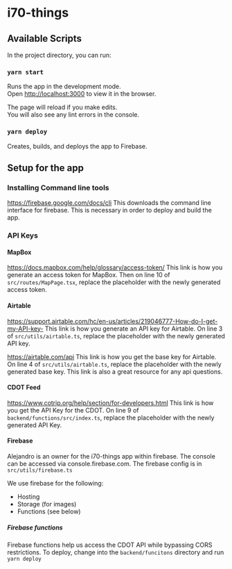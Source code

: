 # i70-things

## Available Scripts

In the project directory, you can run:

### `yarn start`

Runs the app in the development mode.\
Open [http://localhost:3000](http://localhost:3000) to view it in the browser.

The page will reload if you make edits.\
You will also see any lint errors in the console.

### `yarn deploy`

Creates, builds, and deploys the app to Firebase.

## Setup for the app

### Installing Command line tools

https://firebase.google.com/docs/cli
This downloads the command line interface for firebase. This is necessary in order to deploy and build the app.

### API Keys

#### MapBox

https://docs.mapbox.com/help/glossary/access-token/
This link is how you generate an access token for MapBox. Then on line 10 of `src/routes/MapPage.tsx`, replace the placeholder with the newly generated access token.

#### Airtable

https://support.airtable.com/hc/en-us/articles/219046777-How-do-I-get-my-API-key-
This link is how you generate an API key for Airtable. On line 3 of `src/utils/airtable.ts`, replace the placeholder with the newly generated API key.

https://airtable.com/api
This link is how you get the base key for Airtable. On line 4 of `src/utils/airtable.ts`, replace the placeholder with the newly generated base key.
This link is also a great resource for any api questions.

#### CDOT Feed

https://www.cotrip.org/help/section/for-developers.html
This link is how you get the API Key for the CDOT. On line 9 of `backend/functions/src/index.ts`, replace the placeholder with the newly generated API Key.

#### Firebase

Alejandro is an owner for the i70-things app within firebase. The console can be accessed via console.firebase.com.
The firebase config is in `src/utils/firebase.ts`

We use firebase for the following:

- Hosting
- Storage (for images)
- Functions (see below)

##### Firebase functions

Firebase functions help us access the CDOT API while bypassing CORS restrictions. To deploy, change into the `backend/funcitons` directory and run `yarn deploy`
